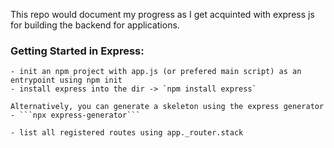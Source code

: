 This repo would document my progress as I get acquinted with express js for building the backend for applications.

### Getting Started in Express:
    - init an npm project with app.js (or prefered main script) as an entrypoint using npm init
    - install express into the dir -> `npm install express`

    Alternatively, you can generate a skeleton using the express generator
    - ```npx express-generator```

    - list all registered routes using app._router.stack
